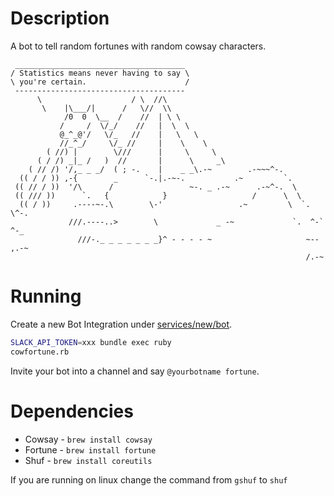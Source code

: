 # Description

A bot to tell random fortunes with random cowsay characters.

```
 ______________________________________ 
/ Statistics means never having to say \
\ you're certain.                      /
 -------------------------------------- 
      \                    / \  //\
       \    |\___/|      /   \//  \\
            /0  0  \__  /    //  | \ \    
           /     /  \/_/    //   |  \  \  
           @_^_@'/   \/_   //    |   \   \ 
           //_^_/     \/_ //     |    \    \
        ( //) |        \///      |     \     \
      ( / /) _|_ /   )  //       |      \     _\
    ( // /) '/,_ _ _/  ( ; -.    |    _ _\.-~        .-~~~^-.
  (( / / )) ,-{        _      `-.|.-~-.           .~         `.
 (( // / ))  '/\      /                 ~-. _ .-~      .-~^-.  \
 (( /// ))      `.   {            }                   /      \  \
  (( / ))     .----~-.\        \-'                 .~         \  `. \^-.
             ///.----..>        \             _ -~             `.  ^-`  ^-_
               ///-._ _ _ _ _ _ _}^ - - - - ~                     ~-- ,.-~
                                                                  /.-~
```

# Running

Create a new Bot Integration under [services/new/bot](http://slack.com/services/new/bot).

```bash
SLACK_API_TOKEN=xxx bundle exec ruby
cowfortune.rb
```

Invite your bot into a channel and say `@yourbotname fortune`.

# Dependencies

* Cowsay - `brew install cowsay`
* Fortune - `brew install fortune`
* Shuf - `brew install coreutils`

If you are running on linux change the command from `gshuf` to `shuf`
